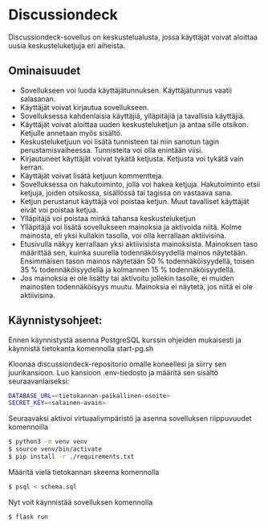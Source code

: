 # Discussiondeck

Discussiondeck-sovellus on keskustelualusta, jossa käyttäjät voivat aloittaa uusia keskusteluketjuja eri aiheista.


## Ominaisuudet

- Sovellukseen voi luoda käyttäjätunnuksen. Käyttäjätunnus vaatii salasanan.
- Käyttäjät voivat kirjautua sovellukseen.
- Sovelluksessa kahdenlaisia käyttäjiä, ylläpitäjiä ja tavallisia käyttäjiä.
- Käyttäjät voivat aloittaa uuden keskusteluketjun ja antaa sille otsikon. Ketjulle annetaan myös sisältö.
- Keskusteluketjuun voi lisätä tunnisteen tai niin sanotun tagin perustamisvaiheessa. Tunnisteita voi olla enintään viisi.
- Kirjautuneet käyttäjät voivat tykätä ketjusta. Ketjusta voi tykätä vain kerran.
- Käyttäjät voivat lisätä ketjuun kommentteja.
- Sovelluksessa on hakutoiminto, jolla voi hakea ketjuja. Hakutoiminto etsii ketjuja, joiden otsikossa, sisällössä tai tagissa on vastaava sana.
- Ketjun perustanut käyttäjä voi poistaa ketjun. Muut tavalliset käyttäjät eivät voi poistaa ketjua.
- Ylläpitäjä voi poistaa minkä tahansa keskusteluketjun
- Ylläpitäjä voi lisätä sovellukseen mainoksia ja aktivoida niitä. Kolme mainosta, eli yksi kullakin tasolla, voi olla kerrallaan aktiivisina.
- Etusivulla näkyy kerrallaan yksi aktiivisista mainoksista. Mainoksen taso määrittää sen, kuinka suurella todennäköisyydellä mainos näytetään. Ensimmäisen tason mainos näytetään 50 % todennäköisyydellä, toisen 35 % todennäköisyydellä ja kolmannen 15 % todennäköisyydellä.
- Jos mainoksia ei ole lisätty tai aktivoitu jollekin tasolle, ei muiden mainosten todennäköisyys muutu. Mainoksia ei näytetä, jos niitä ei ole aktiivisina. 



## Käynnistysohjeet:
Ennen käynnistystä asenna PostgreSQL kurssin ohjeiden mukaisesti ja käynnistä tietokanta komennolla start-pg.sh

Kloonaa discussiondeck-repositorio omalle koneellesi ja siirry sen juurikansioon. Luo kansioon .env-tiedosto ja määritä sen sisältö seuraavanlaiseksi:

```bash
DATABASE_URL=<tietokannan-paikallinen-osoite>
SECRET_KEY=<salainen-avain>
```

Seuraavaksi aktivoi virtuaaliympäristö ja asenna sovelluksen riippuvuudet komennoilla

```bash
$ python3 -m venv venv
$ source venv/bin/activate
$ pip install -r ./requirements.txt
```

Määritä vielä tietokannan skeema komennolla

```bash
$ psql < schema.sql
```

Nyt voit käynnistää sovelluksen komennolla

```bash
$ flask run
```
